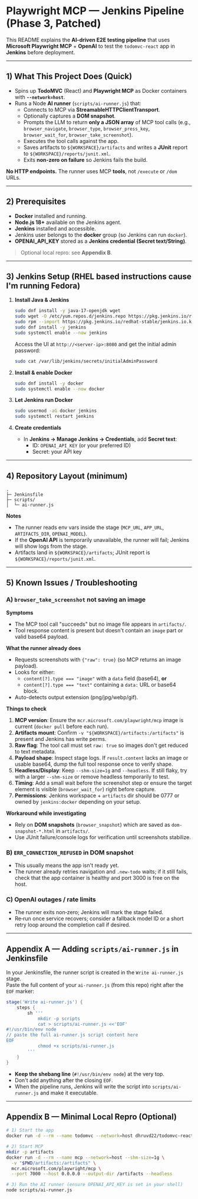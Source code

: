 # Playwright MCP — Jenkins Pipeline (Phase 3, Patched)

This README explains the **AI-driven E2E testing pipeline** that uses **Microsoft Playwright MCP** + **OpenAI** to test the `todomvc-react` app in **Jenkins** before deployment.

---

## 1) What This Project Does (Quick)

- Spins up **TodoMVC** (React) and **Playwright MCP** as Docker containers with **`--network=host`**.
- Runs a Node **AI runner** (`scripts/ai-runner.js`) that:
  - Connects to MCP via **StreamableHTTPClientTransport**.
  - Optionally captures a **DOM snapshot**.
  - Prompts the LLM to return **only a JSON array** of MCP tool calls (e.g., `browser_navigate`, `browser_type`, `browser_press_key`, `browser_wait_for`, `browser_take_screenshot`).
  - Executes the tool calls against the app.
  - Saves artifacts to `${WORKSPACE}/artifacts` and writes a **JUnit** report to `${WORKSPACE}/reports/junit.xml`.
  - Exits **non‑zero on failure** so Jenkins fails the build.

**No HTTP endpoints.** The runner uses MCP **tools**, not `/execute` or `/dom` URLs.

---

## 2) Prerequisites

- **Docker** installed and running.
- **Node.js 18+** available on the Jenkins agent.
- **Jenkins** installed and accessible.
- Jenkins user belongs to the **docker** group (so Jenkins can run `docker`).
- **OPENAI_API_KEY** stored as a **Jenkins credential (Secret text/String)**.

> Optional local repro: see **Appendix B**.

---

## 3) Jenkins Setup (RHEL based instructions cause I'm running Fedora)

1) **Install Java & Jenkins**
   ```bash
   sudo dnf install -y java-17-openjdk wget
   sudo wget -O /etc/yum.repos.d/jenkins.repo https://pkg.jenkins.io/redhat-stable/jenkins.repo
   sudo rpm --import https://pkg.jenkins.io/redhat-stable/jenkins.io.key
   sudo dnf install -y jenkins
   sudo systemctl enable --now jenkins
   ```
   Access the UI at `http://<server-ip>:8080` and get the initial admin password:
   ```bash
   sudo cat /var/lib/jenkins/secrets/initialAdminPassword
   ```

2) **Install & enable Docker**
   ```bash
   sudo dnf install -y docker
   sudo systemctl enable --now docker
   ```

3) **Let Jenkins run Docker**
   ```bash
   sudo usermod -aG docker jenkins
   sudo systemctl restart jenkins
   ```

4) **Create credentials**
   - In **Jenkins → Manage Jenkins → Credentials**, add **Secret text**:
     - ID: `OPENAI_API_KEY` (or your preferred ID)
     - Secret: your API key

---

## 4) Repository Layout (minimum)

```
.
├─ Jenkinsfile
├─ scripts/
│  └─ ai-runner.js
```

**Notes**
- The runner reads env vars inside the stage (`MCP_URL`, `APP_URL`, `ARTIFACTS_DIR`, `OPENAI_MODEL`).
- If the **OpenAI API** is temporarily unavailable, the runner will fail; Jenkins will show logs from the stage.
- Artifacts land in `${WORKSPACE}/artifacts`; JUnit report is `${WORKSPACE}/reports/junit.xml`.

---

## 5) Known Issues / Troubleshooting

### A) `browser_take_screenshot` not saving an image

**Symptoms**
- The MCP tool call "succeeds" but no image file appears in `artifacts/`.
- Tool response content is present but doesn't contain an `image` part or valid base64 payload.

**What the runner already does**
- Requests screenshots with `{"raw": true}` (so MCP returns an image payload).
- Looks for either:
  - `content[?].type === "image"` with a `data` field (base64), **or**
  - `content[?].type === "text"` containing a `data:` URL or base64 block.
- Auto-detects output extension (png/jpg/webp/gif).

**Things to check**
1. **MCP version**: Ensure the `mcr.microsoft.com/playwright/mcp` image is current (`docker pull` before each run).
2. **Artifacts mount**: Confirm `-v "${WORKSPACE}/artifacts:/artifacts"` is present and Jenkins has write perms.
3. **Raw flag**: The tool call must set `raw: true` so images don't get reduced to text metadata.
4. **Payload shape**: Inspect stage logs. If `result.content` lacks an image or usable base64, dump the full tool response once to verify shape.
5. **Headless/Display**: Keep `--shm-size=1g` and `--headless`. If still flaky, try with a larger `--shm-size` or remove headless temporarily to test.
6. **Timing**: Add a small wait before the screenshot step or ensure the target element is visible (`browser_wait_for`) right before capture.
7. **Permissions**: Jenkins workspace + `artifacts` dir should be 0777 or owned by `jenkins:docker` depending on your setup.

**Workaround while investigating**
- Rely on **DOM snapshots** (`browser_snapshot`) which are saved as `dom-snapshot-*.html` in `artifacts/`.
- Use JUnit failure/console logs for verification until screenshots stabilize.

### B) `ERR_CONNECTION_REFUSED` in DOM snapshot

- This usually means the app isn't ready yet.
- The runner already retries navigation and `.new-todo` waits; if it still fails, check that the app container is healthy and port 3000 is free on the host.

### C) OpenAI outages / rate limits

- The runner exits non‑zero; Jenkins will mark the stage failed.
- Re‑run once service recovers; consider a fallback model ID or a short retry loop around the completion call if desired.

---

## Appendix A — Adding `scripts/ai-runner.js` in Jenkinsfile

In your Jenkinsfile, the runner script is created in the `Write ai-runner.js` stage.  
Paste the full content of your `ai-runner.js` (from this repo) right after the `EOF` marker:

```groovy
stage('Write ai-runner.js') {
    steps {
        sh '''
            mkdir -p scripts
            cat > scripts/ai-runner.js <<'EOF'
#!/usr/bin/env node
// paste the full ai-runner.js script content here
EOF
            chmod +x scripts/ai-runner.js
        '''
    }
}
```

- **Keep the shebang line** (`#!/usr/bin/env node`) at the very top.  
- Don't add anything after the closing `EOF`.  
- When the pipeline runs, Jenkins will write the script into `scripts/ai-runner.js` and make it executable.

---

## Appendix B — Minimal Local Repro (Optional)

```bash
# 1) Start the app
docker run -d --rm --name todomvc --network=host dhruvd22/todomvc-react

# 2) Start MCP
mkdir -p artifacts
docker run -d --rm --name mcp --network=host --shm-size=1g \
  -v "$PWD/artifacts:/artifacts" \
  mcr.microsoft.com/playwright/mcp \
  --port 7000 --host 0.0.0.0 --output-dir /artifacts --headless

# 3) Run the AI runner (ensure OPENAI_API_KEY is set in your shell)
node scripts/ai-runner.js
```